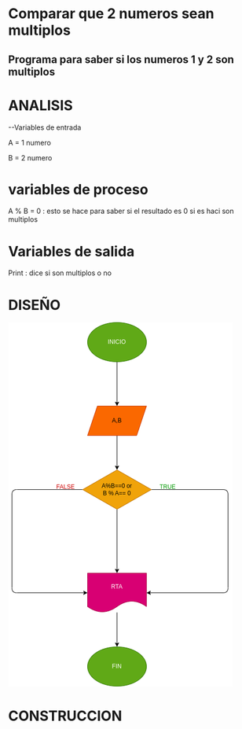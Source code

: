 # Comparar que 2 numeros sean multiplos
## Programa para saber si los numeros 1 y 2 son multiplos

# ANALISIS
--Variables de entrada 

A = 1 numero 

B = 2 numero

# variables de proceso

A % B = 0 : esto se hace para saber si el resultado es 0 si es haci son multiplos

# Variables de salida

Print : dice si son multiplos o no
# DISEÑO

![Diagrama de flujo](diagrama.png "diagrama de flujo")

# CONSTRUCCION